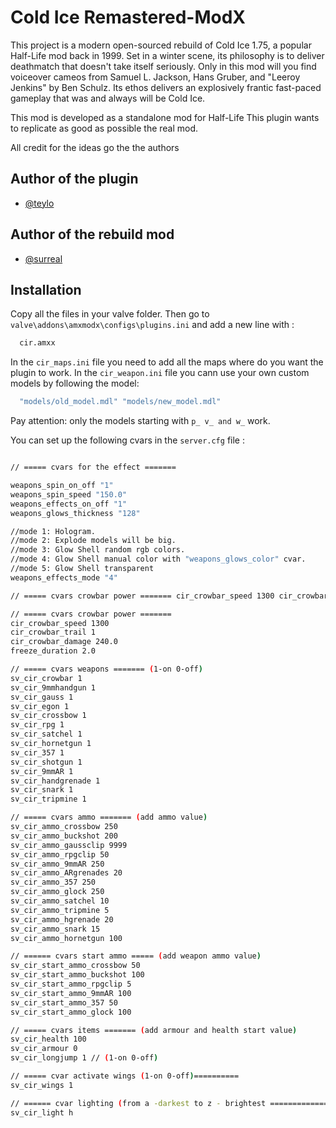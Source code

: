 
# Cold Ice Remastered-ModX

This project is a modern open-sourced rebuild of Cold Ice 1.75, a popular Half-Life mod back in 1999. Set in a winter scene, its philosophy is to deliver deathmatch that doesn't take itself seriously. Only in this mod will you find voiceover cameos from Samuel L. Jackson, Hans Gruber, and "Leeroy Jenkins" by Ben Schulz. Its ethos delivers an explosively frantic fast-paced gameplay that was and always will be Cold Ice.

This mod is developed as a standalone mod for Half-Life
This plugin wants to replicate as good as possible the real mod.

All credit for the ideas go the the authors


## Author of the plugin

- [@teylo](https://github.com/andreiseverin)

## Author of the rebuild mod 
- [@surreal](hhttps://github.com/solidi/hl-mods/issues)



## Installation

Copy all the files in your valve folder. Then go to `valve\addons\amxmodx\configs\plugins.ini` and add a new line with : 

```bash
  cir.amxx
```
In the `cir_maps.ini` file you need to add all the maps where do you want the plugin to work.
In the `cir_weapon.ini` file you cann use your own custom models by following the model:

```bash
  "models/old_model.mdl" "models/new_model.mdl"
```
Pay attention: only the models starting with `p_ v_ and w_` work.

You can set up the following cvars in the `server.cfg` file :

```bash

// ===== cvars for the effect =======

weapons_spin_on_off "1" 
weapons_spin_speed "150.0" 
weapons_effects_on_off "1" 
weapons_glows_thickness "128"

//mode 1: Hologram. 
//mode 2: Explode models will be big. 
//mode 3: Glow Shell random rgb colors. 
//mode 4: Glow Shell manual color with "weapons_glows_color" cvar. 
//mode 5: Glow Shell transparent 
weapons_effects_mode "4"

// ===== cvars crowbar power ======= cir_crowbar_speed 1300 cir_crowbar_trail 1 cir_crowbar_damage 240.0 freeze_duration 2.0

// ===== cvars crowbar power =======
cir_crowbar_speed 1300
cir_crowbar_trail 1
cir_crowbar_damage 240.0
freeze_duration 2.0

// ===== cvars weapons ======= (1-on 0-off)
sv_cir_crowbar 1
sv_cir_9mmhandgun 1
sv_cir_gauss 1
sv_cir_egon 1
sv_cir_crossbow 1
sv_cir_rpg 1
sv_cir_satchel 1
sv_cir_hornetgun 1
sv_cir_357 1
sv_cir_shotgun 1
sv_cir_9mmAR 1
sv_cir_handgrenade 1
sv_cir_snark 1
sv_cir_tripmine 1

// ===== cvars ammo ======= (add ammo value)
sv_cir_ammo_crossbow 250
sv_cir_ammo_buckshot 200
sv_cir_ammo_gaussclip 9999
sv_cir_ammo_rpgclip 50
sv_cir_ammo_9mmAR 250
sv_cir_ammo_ARgrenades 20
sv_cir_ammo_357 250
sv_cir_ammo_glock 250
sv_cir_ammo_satchel 10
sv_cir_ammo_tripmine 5
sv_cir_ammo_hgrenade 20
sv_cir_ammo_snark 15
sv_cir_ammo_hornetgun 100

// ====== cvars start ammo ===== (add weapon ammo value)
sv_cir_start_ammo_crossbow 50
sv_cir_start_ammo_buckshot 100
sv_cir_start_ammo_rpgclip 5
sv_cir_start_ammo_9mmAR 100
sv_cir_start_ammo_357 50
sv_cir_start_ammo_glock 100

// ===== cvars items ======= (add armour and health start value)
sv_cir_health 100
sv_cir_armour 0
sv_cir_longjump 1 // (1-on 0-off)

// ===== cvar activate wings (1-on 0-off)==========
sv_cir_wings 1 

// ====== cvar lighting (from a -darkest to z - brightest ==================
sv_cir_light h
```